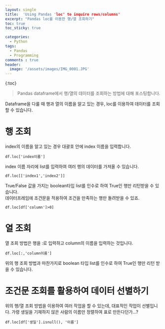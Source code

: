 ```yaml
---
layout: single
title:  'Using Pandas 'loc' to inquire rows/columns'
excerpt: "Pandas loc를 이용한 행/열 조회하기"
toc: true
toc_sticky: true

categories:
  - Python
tags:
  - Pandas
  - Programming
comments : true
header:
  image: '/assets/images/IMG_0001.JPG'
---
```

{:toc}

> Pandas dataframe에서 행/열의 데이터를 조회하는 방법에 대해 포스팅합니다.
 
 Dataframe을 다룰 때 행과 열의 이름을 알고 있는 경우, loc를 이용하여 데이터를 조회할 수 있습니다.

# 행 조회
index의 이름을 알고 있는 경우 대괄호 안에 index 이름을 입력합니다.
    
    df.loc['index이름']
    
index 이름 자리에 list를 입력하여 여러 행의 데이터를 가져올 수 있습니다.

    df.loc[['index1','index2']]
  
True/False 값을 가지는 boolean타입 list를 인수로 하여 True인 행만 리턴받을 수 있습니다.  
데이터프레임에 조건문을 적용하여 조건을 만족하는 행만 돌려받을 수 있죠.

    df.loc[df['column']>0]
    
# 열 조회
열 조회 방법은 행을 :로 입력하고 column의 이름을 입력하는 것입니다.

    df.loc[:,'column이름']
   
위의 행 조회 방법과 마찬가지로 boolean 타입 list를 인수로 하여 True인 행만 리턴 받을 수 있습니다.

# 조건문 조회를 활용하여 데이터 선별하기
위의 행/열 조회 방법을 이용하여 여러 작업을 할 수 있는데, 대표적인 작업이 선별입니다.
가령 생일을 기재하지 않은 사람의 이름만 정렬하여 표로 만든다던가...?

    df.loc[df['생일'].isnull(), '이름']
